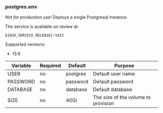 
### postgres.env

*Not for production use!* Deploys a single Postgresql instance.

The service is available on review at: 

```
${AUX_SERVICE_RELEASE}:5432
```

Supported versions:
- 13.8

| Variable     | Required | Default  | Purpose  |
| ------------ | -------- | -------- | -------- |
| USER         | no       | postgres | Default user name |
| PASSWORD     | no       | password | Default password |
| DATABASE     | no       | database | Default database |
| SIZE         | no       | 40Gi     | The size of the volume to provision |
